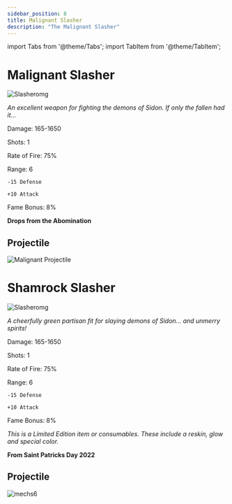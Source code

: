 ```yaml
---
sidebar_position: 8
title: Malignant Slasher
description: "The Malignant Slasher"
---
```


import Tabs from '@theme/Tabs';
import TabItem from '@theme/TabItem';

<Tabs>
  <TabItem value="Malignant Slasher" label="Malignant Slasher" default>

# Malignant Slasher

![Slasheromg](https://vwiki.valorserver.com/api/item/picture/malignant%20slasher)

<i>An excellent weapon for fighting the demons of Sidon. If only the fallen had it...</i>

Damage: 165-1650

Shots: 1

Rate of Fire: 75% 

Range: 6

    -15 Defense

    +10 Attack

Fame Bonus: 8%

**Drops from the Abomination**

## Projectile

![Malignant Projectile](https://cdn.discordapp.com/attachments/948363241631916122/954067969359630376/Slasher.gif)

  </TabItem>
  <TabItem value="Shamrock Slasher" label="Shamrock Slasher">

# Shamrock Slasher

![Slasheromg](https://vwiki.valorserver.com/api/item/picture/shamrock%20slasher)

<i>A cheerfully green partisan fit for slaying demons of Sidon... and unmerry spirits!</i>

Damage: 165-1650

Shots: 1

Rate of Fire: 75% 

Range: 6

    -15 Defense

    +10 Attack

Fame Bonus: 8%

*This is a Limited Edition item or consumables. These include a reskin, glow and special color.*

**From Saint Patricks Day 2022**

## Projectile

![mechs6](https://user-images.githubusercontent.com/114798136/201545200-d3a7df2e-ecda-4734-8e4f-b376372fa446.png)

 </TabItem>
</Tabs>
